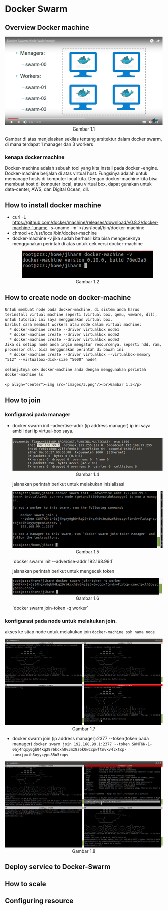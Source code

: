 # Docker Swarm

## Overview Docker machine
<p align="center"><img src="images/1.png"/><br>Gambar 1.1</p>
Gambar di atas menjelaskan sekilas tentang arsitektur dalam docker swarm, di mana terdapat 1 manager dan 3 workers

### kenapa docker machine

  Docker-machine adalah sebuah tool yang kita install pada docker -engine.
  Docker-machine berjalan di atas virtual host. Fungsinya adalah untuk memanage hosts di komputer local kita. Dengan docker-machine kita bisa membuat host  di komputer local, atau virtual box, dapat gunakan untuk data-center, AWS, dan Digital Ocean, dll.

## How to install docker machine
* curl -L https://github.com/docker/machine/releases/download/v0.8.2/docker-machine-`uname -s`-`uname -m` >/usr/local/bin/docker-machine
* chmod +x /usr/local/bin/docker-machine
* docker-machine -v
  jika sudah berhasil kita bisa mengeceknya menggunakan perintah di atas untuk cek versi docker-machine
  <p align="center"><img src="images/2.png"/><br>Gambar 1.2</p>
## How to create node on docker-machine
    Untuk membuat node pada docker-machine, di sistem anda harus terinstall virtual machine seperti (virtual box, qemu, vmware, dll), untuk tutorial ini saya menggunakan virtual box.
    barikut cara membuat workers atau node dalam virtual machine:
      * docker-machine create --driver virtualbox node1
      * docker-machine create --driver virtualbox node2
      * docker-machine create --driver virtualbox node3
    Jika di setiap node anda ingin mengatur resourcenya, seperti hdd, ram, processor dll. bisa menggunakan perintah di bawah ini
      * docker-machine create --driver virtualbox --virtualbox-memory "512" --virtualbox-disk-size "5000" node4

    selanjutnya cek docker-machine anda dengan menggunakan perintah docker-machine ls

    <p align="center"><img src="images/3.png"/><br>Gambar 1.3</p>
## How to join
### konfigurasi pada manager
  * docker swarm init –advertise-addr (ip address manager)
    ip ini saya ambil dari ip virtual-box saya.

    <p align="center"><img src="images/4.png"/><br>Gambar 1.4</p>

    jalanakan perintah berikut untuk melakukan inisialisasi
    <p align="center"><img src="images/5.png"/><br>Gambar 1.5</p>
    `docker swarm init --advertise-addr 192.168.99.1`

    jalanakan perintah berikut untuk mengecek token
    <p align="center"><img src="images/6.png"/><br>Gambar 1.6</p>
    `docker swarm join-token -q worker`

### konfigurasi pada node untuk melakukan join.
  akses ke stiap node untuk melakukan join
  `docker-machine ssh nama node`
    <p align="center"><img src="images/7.png"/><br>Gambar 1.7</p>
  * docker swarm join (ip address manager):2377 --token(token pada manager)
    `docker swarm join 192.168.99.1:2377 --token SWMTKN-1-0aj4hqxy0gb04kq29r6kcxh8v3mz8z6k0wccpwftnvkv4lxtcp-cuexjpxih5oyycypc85u5ropv`

  <p align="center"><img src="images/8.png"/><br>Gambar 1.8</p>

## Deploy service to Docker-Swarm

## How to scale

## Configuring resource
